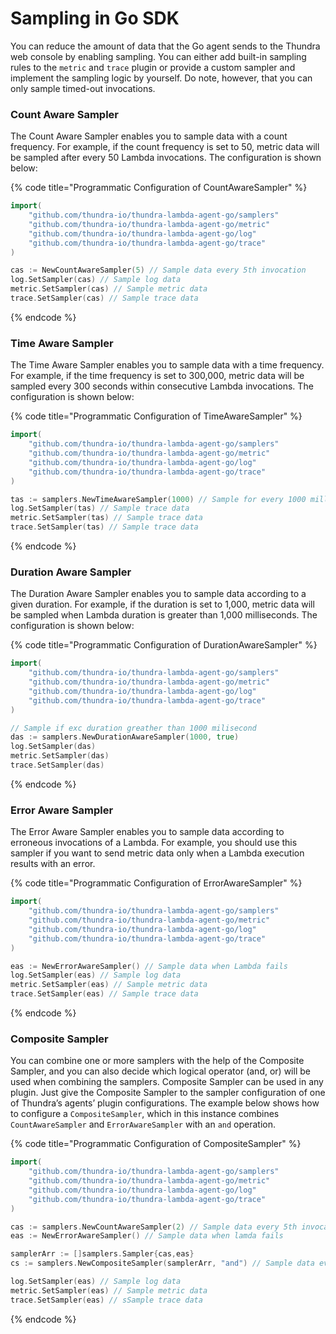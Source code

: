 # Sampling in Go SDK

You can reduce the amount of data that the Go agent sends to the Thundra web console by enabling sampling. You can either add built-in sampling rules to the `metric` and `trace` plugin or provide a custom sampler and implement the sampling logic by yourself. Do note, however, that you can only sample timed-out invocations.

### Count Aware Sampler

The Count Aware Sampler enables you to sample data with a count frequency. For example, if the count frequency is set to 50, metric data will be sampled after every 50 Lambda invocations. The configuration is shown below:

{% code title="Programmatic Configuration of CountAwareSampler" %}
```go
import(
    "github.com/thundra-io/thundra-lambda-agent-go/samplers"
    "github.com/thundra-io/thundra-lambda-agent-go/metric"
    "github.com/thundra-io/thundra-lambda-agent-go/log"
	"github.com/thundra-io/thundra-lambda-agent-go/trace"   
)

cas := NewCountAwareSampler(5) // Sample data every 5th invocation
log.SetSampler(cas) // Sample log data
metric.SetSampler(cas) // Sample metric data
trace.SetSampler(cas) // Sample trace data
```
{% endcode %}

### Time Aware Sampler

The Time Aware Sampler enables you to sample data with a time frequency. For example, if the time frequency is set to 300,000, metric data will be sampled every 300 seconds within consecutive Lambda invocations. The configuration is shown below:

{% code title="Programmatic Configuration of TimeAwareSampler" %}
```go
import(
    "github.com/thundra-io/thundra-lambda-agent-go/samplers"
    "github.com/thundra-io/thundra-lambda-agent-go/metric"
    "github.com/thundra-io/thundra-lambda-agent-go/log"
	"github.com/thundra-io/thundra-lambda-agent-go/trace"   
)

tas := samplers.NewTimeAwareSampler(1000) // Sample for every 1000 milliseconds
log.SetSampler(tas) // Sample trace data
metric.SetSampler(tas) // Sample trace data
trace.SetSampler(tas) // Sample trace data
```
{% endcode %}

### Duration Aware Sampler

The Duration Aware Sampler enables you to sample data according to a given duration. For example, if the duration is set to 1,000, metric data will be sampled when Lambda duration is greater than 1,000 milliseconds. The configuration is shown below:

{% code title="Programmatic Configuration of DurationAwareSampler" %}
```go
import(
    "github.com/thundra-io/thundra-lambda-agent-go/samplers"
    "github.com/thundra-io/thundra-lambda-agent-go/metric"
    "github.com/thundra-io/thundra-lambda-agent-go/log"
	"github.com/thundra-io/thundra-lambda-agent-go/trace"   
)

// Sample if exc duration greather than 1000 milisecond
das := samplers.NewDurationAwareSampler(1000, true)
log.SetSampler(das)
metric.SetSampler(das)
trace.SetSampler(das)

```
{% endcode %}

### Error Aware Sampler

The Error Aware Sampler enables you to sample data according to erroneous invocations of a Lambda. For example, you should use this sampler if you want to send metric data only when a Lambda execution results with an error.

{% code title="Programmatic Configuration of ErrorAwareSampler" %}
```go
import(
    "github.com/thundra-io/thundra-lambda-agent-go/samplers"
    "github.com/thundra-io/thundra-lambda-agent-go/metric"
    "github.com/thundra-io/thundra-lambda-agent-go/log"
	"github.com/thundra-io/thundra-lambda-agent-go/trace"   
)

eas := NewErrorAwareSampler() // Sample data when Lambda fails
log.SetSampler(eas) // Sample log data
metric.SetSampler(eas) // Sample metric data
trace.SetSampler(eas) // Sample trace data
```
{% endcode %}

### Composite Sampler

You can combine one or more samplers with the help of the Composite Sampler, and you can also decide which logical operator (and, or) will be used when combining the samplers. Composite Sampler can be used in any plugin. Just give the Composite Sampler to the sampler configuration of one of Thundra’s agents’ plugin configurations. The example below shows how to configure a `CompositeSampler`, which in this instance combines `CountAwareSampler` and `ErrorAwareSampler` with an `and` operation.

{% code title="Programmatic Configuration of CompositeSampler" %}
```go
import(
    "github.com/thundra-io/thundra-lambda-agent-go/samplers"
    "github.com/thundra-io/thundra-lambda-agent-go/metric"
    "github.com/thundra-io/thundra-lambda-agent-go/log"
	"github.com/thundra-io/thundra-lambda-agent-go/trace"   
)

cas := samplers.NewCountAwareSampler(2) // Sample data every 5th invocation
eas := NewErrorAwareSampler() // Sample data when lamda fails

samplerArr := []samplers.Sampler{cas,eas}
cs := samplers.NewCompositeSampler(samplerArr, "and") // Sample data every 5th error

log.SetSampler(eas) // Sample log data
metric.SetSampler(eas) // Sample metric data
trace.SetSampler(eas) // sSample trace data
```
{% endcode %}
